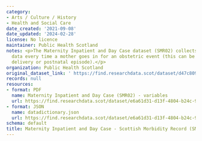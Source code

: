 ```yaml
---
category:
- Arts / Culture / History
- Health and Social Care
date_created: '2021-09-08'
date_updated: '2024-02-28'
license: No licence
maintainer: Public Health Scotland
notes: <p>The Maternity Inpatient and Day Case dataset (SMR02) collects episode level
  data every time a mother goes in for an obstetric event (this can be an antenatal,
  delivery or postnatal episode).</p>
organization: Public Health Scotland
original_dataset_link: ' https://find.researchdata.scot/dataset/d47c809f-3da8-4f8a-b1ee-258d21aad530'
records: null
resources:
- format: PDF
  name: Maternity Inpatient and Day Case (SMR02) - variables
  url: https://find.researchdata.scot/dataset/e6a61d31-d13f-4804-b24c-9966cc40dcc6/resource/fe41862a-09ea-4baa-a5ba-d1f3f67cd0a6/download/maternity-inpatient-and-day-case-scottish-morbidity-record-smr02-variables.pdf
- format: JSON
  name: datadictionary.json
  url: https://find.researchdata.scot/dataset/e6a61d31-d13f-4804-b24c-9966cc40dcc6/resource/d47c809f-3da8-4f8a-b1ee-258d21aad530/download/datadictionary.json
schema: default
title: Maternity Inpatient and Day Case - Scottish Morbidity Record (SMR02)
---
```

